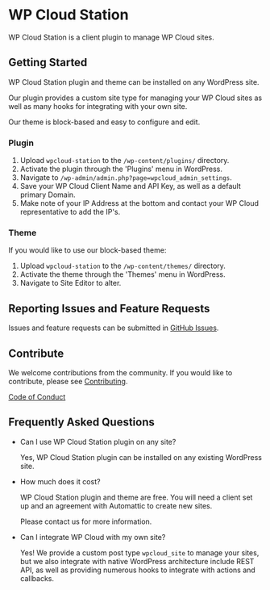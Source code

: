 # WP Cloud Station

WP Cloud Station is a client plugin to manage WP Cloud sites.

## Getting Started

WP Cloud Station plugin and theme can be installed on any WordPress site.

Our plugin provides a custom site type for managing your WP Cloud sites as well as many hooks for integrating with your own site.

Our theme is block-based and easy to configure and edit.

### Plugin

1. Upload `wpcloud-station` to the `/wp-content/plugins/` directory.
2. Activate the plugin through the 'Plugins' menu in WordPress.
3. Navigate to `/wp-admin/admin.php?page=wpcloud_admin_settings`.
4. Save your WP Cloud Client Name and API Key, as well as a default primary Domain.
5. Make note of your IP Address at the bottom and contact your WP Cloud representative to add the IP's.

### Theme

If you would like to use our block-based theme:

1. Upload `wpcloud-station` to the `/wp-content/themes/` directory.
2. Activate the theme through the 'Themes' menu in WordPress.
3. Navigate to Site Editor to alter.

## Reporting Issues and Feature Requests

Issues and feature requests can be submitted in [GitHub Issues](https://github.com/Automattic/wpcloud-station/issues).

## Contribute

We welcome contributions from the community. If you would like to contribute, please see [Contributing](https://github.com/Automattic/wpcloud-station/blob/trunk/CONTRIBUTING.md).

[Code of Conduct](https://github.com/Automattic/wpcloud-station/blob/trunk/CODE-OF-CONDUCT.md)

## Frequently Asked Questions

* Can I use WP Cloud Station plugin on any site?

  Yes, WP Cloud Station plugin can be installed on any existing WordPress site.

* How much does it cost?

  WP Cloud Station plugin and theme are free. You will need a client set up and an agreement with Automattic to create new sites.

  Please contact us for more information.

* Can I integrate WP Cloud with my own site?

  Yes! We provide a custom post type `wpcloud_site` to manage your sites, but we also integrate with native WordPress architecture include REST API, as well as providing numerous hooks to integrate with actions and callbacks.

